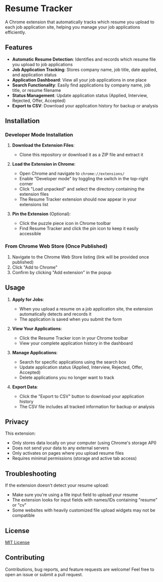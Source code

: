 # Resume Tracker

A Chrome extension that automatically tracks which resume you upload to each job application site, helping you manage your job applications efficiently.

## Features

- **Automatic Resume Detection**: Identifies and records which resume file you upload to job applications
- **Job Application Tracking**: Stores company name, job title, date applied, and application status
- **Application Dashboard**: View all your job applications in one place
- **Search Functionality**: Easily find applications by company name, job title, or resume filename
- **Status Management**: Update application status (Applied, Interview, Rejected, Offer, Accepted)
- **Export to CSV**: Download your application history for backup or analysis

## Installation

### Developer Mode Installation

1. **Download the Extension Files**:
   - Clone this repository or download it as a ZIP file and extract it
   
2. **Load the Extension in Chrome**:
   - Open Chrome and navigate to `chrome://extensions/`
   - Enable "Developer mode" by toggling the switch in the top-right corner
   - Click "Load unpacked" and select the directory containing the extension files
   - The Resume Tracker extension should now appear in your extensions list
   
3. **Pin the Extension** (Optional):
   - Click the puzzle piece icon in Chrome toolbar
   - Find Resume Tracker and click the pin icon to keep it easily accessible

### From Chrome Web Store (Once Published)

1. Navigate to the Chrome Web Store listing (link will be provided once published)
2. Click "Add to Chrome"
3. Confirm by clicking "Add extension" in the popup

## Usage

1. **Apply for Jobs**:
   - When you upload a resume on a job application site, the extension automatically detects and records it
   - The application is saved when you submit the form

2. **View Your Applications**:
   - Click the Resume Tracker icon in your Chrome toolbar
   - View your complete application history in the dashboard
   
3. **Manage Applications**:
   - Search for specific applications using the search box
   - Update application status (Applied, Interview, Rejected, Offer, Accepted)
   - Delete applications you no longer want to track
   
4. **Export Data**:
   - Click the "Export to CSV" button to download your application history
   - The CSV file includes all tracked information for backup or analysis

## Privacy

This extension:
- Only stores data locally on your computer (using Chrome's storage API)
- Does not send your data to any external servers
- Only activates on pages where you upload resume files
- Requires minimal permissions (storage and active tab access)

## Troubleshooting

If the extension doesn't detect your resume upload:
- Make sure you're using a file input field to upload your resume
- The extension looks for input fields with names/IDs containing "resume" or "cv"
- Some websites with heavily customized file upload widgets may not be compatible

## License

[MIT License](LICENSE)

## Contributing

Contributions, bug reports, and feature requests are welcome! Feel free to open an issue or submit a pull request. 